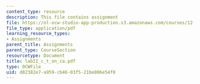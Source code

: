 ```yaml
---
content_type: resource
description: This file contains assignment
file: https://ol-ocw-studio-app-production.s3.amazonaws.com/courses/12-524-mechanical-properties-of-rocks-fall-2005/d82382e7a959cb4603f521be006e54f0_labII_c_t_on_ca.pdf
file_type: application/pdf
learning_resource_types:
- Assignments
parent_title: Assignments
parent_type: CourseSection
resourcetype: Document
title: labII_c_t_on_ca.pdf
type: OCWFile
uid: d82382e7-a959-cb46-03f5-21be006e54f0
---
```

